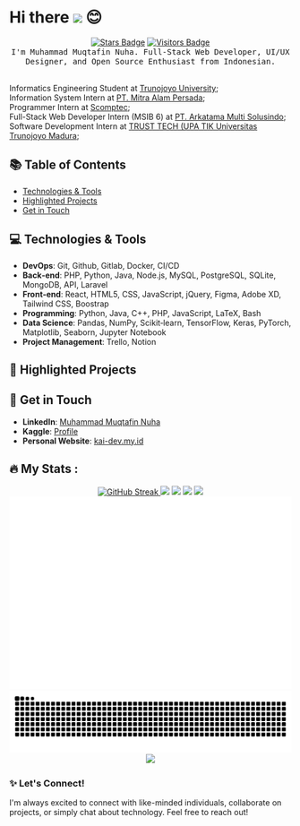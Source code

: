 # Hi there <img src="https://media.giphy.com/media/hvRJCLFzcasrR4ia7z/giphy.gif" width="30px"> :blush:

<div align="center">
  <a href="https://img.shields.io/github/stars/iamwilldev/iamwilldev" target="_blank"><img src="https://img.shields.io/github/stars/iamwilldev/iamwilldev?style=flat-square"  alt="Stars Badge"/></a>
  <a href="https://github.com/iamwilldev/iamwilldev/stargazers" target="_blank"><img src="https://visitor-badge.laobi.icu/badge?page_id=iamwilldev.iamwilldev&" alt="Visitors Badge"/></a>
  <br/>
  <samp>
        I'm Muhammad Muqtafin Nuha. Full-Stack Web Developer, UI/UX Designer, and Open Source Enthusiast from Indonesian.
  </samp>
  <br/>
  <br/>
</div>
<!-- #### A Full-Stack Web Developer and UI/UX Designer with experience in building and designing fast, responsive and user-friendly websites and web applications. -->

Informatics Engineering Student at [Trunojoyo University](https://www.trunojoyo.ac.id/);<br>
Information System Intern at [PT. Mitra Alam Persada]();<br>
Programmer Intern at [Scomptec](https://www.scomptec.com/);<br>
Full-Stack Web Developer Intern (MSIB 6) at [PT. Arkatama Multi Solusindo](https://arkatama.id/);<br>
Software Development Intern at [TRUST TECH (UPA TIK Universitas Trunojoyo Madura](https://tik.trunojoyo.ac.id/);<br>

## 📚 Table of Contents
- [Technologies & Tools](#-technologies--tools)
- [Highlighted Projects](#-highlighted-projects)
- [Get in Touch](#-get-in-touch)

## 💻 Technologies & Tools
- **DevOps**: Git, Github, Gitlab, Docker, CI/CD
- **Back‐end**: PHP, Python, Java, Node.js, MySQL, PostgreSQL, SQLite, MongoDB, API, Laravel
- **Front‐end**: React, HTML5, CSS, JavaScript, jQuery, Figma, Adobe XD, Tailwind CSS, Boostrap
- **Programming**: Python, Java, C++, PHP, JavaScript, LaTeX, Bash
- **Data Science**: Pandas, NumPy, Scikit‐learn, TensorFlow, Keras, PyTorch, Matplotlib, Seaborn, Jupyter Notebook
- **Project Management**: Trello, Notion

## 🌟 Highlighted Projects
<!-- 1. **[Semester-5](https://github.com/iamwilldev/Semester-5)** - A showcase of academic projects including web applications, mobile apps, and more.
2. **[FaceDetection-PCA-Manhattan](https://github.com/iamwilldev/FaceDetection-PCA-Manhanttan)** - An innovative approach to facial recognition using Principal Component Analysis and Manhattan distance.
3. **[Skill Test MSIB FSWD Arkatama](https://github.com/iamwilldev/skill-test-msib-fswd-arkatama)** - A demonstration of full-stack web development skills through a comprehensive skill test project. -->

## 🤝 Get in Touch
- **LinkedIn**: [Muhammad Muqtafin Nuha](https://www.linkedin.com/in/muhmuqtafinnuha)
- **Kaggle**: [Profile](https://www.kaggle.com/muhmuqtafinnuha)
- **Personal Website**: [kai-dev.my.id](https://kai-dev.my.id)

## 🔥 My Stats :
<div align="center">
  <a href="https://git.io/streak-stats">
    <img height="150" src="https://github-readme-streak-stats.herokuapp.com?user=iamwilldev&theme=dracula&short_numbers=true&mode=weekly&border_radius=5&locale=en" alt="GitHub Streak" />
  </a>
  <img height="150" src="https://github-readme-stats.vercel.app/api/wakatime?username=iamwilldev&langs_count=5&locale=en&theme=dracula&border_radius=5" />
  <img height="150" src="https://github-readme-stats.vercel.app/api?username=iamwilldev&show_icons=true&count_private=true&locale=en&theme=dracula&border_radius=5" />
  <img height="150" src="https://github-readme-stats.vercel.app/api/top-langs/?username=iamwilldev&layout=compact&langs_count=6&locale=en&theme=dracula&border_radius=5" /> 
  <img height="150" src="https://stats.dooboo.io/api/github-stats-advanced?login=iamwilldev" />
  <img src="https://github.com/iamwilldev/iamwilldev/blob/master/github-metrics.svg" />
<!--   <img height="150" src="https://stats.dooboo.io/api/github-trophies?login=iamwilldev" /> -->
  <img src="https://raw.githubusercontent.com/iamwilldev/iamwilldev/output/snake.svg" alt="Snake animation" />
  <img src="https://repobeats.axiom.co/api/embed/609fd36b985a2dd7d93d09245d64442caa25a182.svg"/>
</div>

### ✨ Let's Connect!
I'm always excited to connect with like-minded individuals, collaborate on projects, or simply chat about technology. Feel free to reach out!
